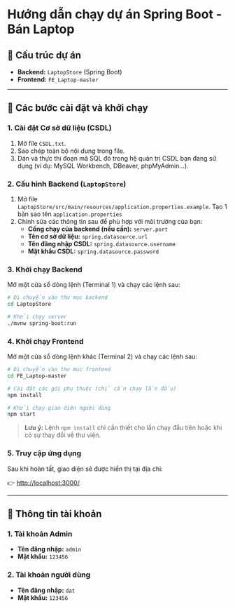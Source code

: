 # Hướng dẫn chạy dự án Spring Boot - Bán Laptop

## 📂 Cấu trúc dự án

- **Backend:** `LaptopStore` (Spring Boot)
- **Frontend:** `FE_Laptop-master`

---

## 🚀 Các bước cài đặt và khởi chạy

### 1. Cài đặt Cơ sở dữ liệu (CSDL)

1. Mở file `CSDL.txt`.
2. Sao chép toàn bộ nội dung trong file.
3. Dán và thực thi đoạn mã SQL đó trong hệ quản trị CSDL bạn đang sử dụng (ví dụ: MySQL Workbench, DBeaver, phpMyAdmin...).

### 2. Cấu hình Backend (`LaptopStore`)

1. Mở file `LaptopStore/src/main/resources/application.properties.example`. Tạo 1 bản sao tên `application.properties`
2. Chỉnh sửa các thông tin sau để phù hợp với môi trường của bạn:
   - **Cổng chạy của backend (nếu cần):** `server.port`
   - **Tên cơ sở dữ liệu:** `spring.datasource.url`
   - **Tên đăng nhập CSDL:** `spring.datasource.username`
   - **Mật khẩu CSDL:** `spring.datasource.password`

### 3. Khởi chạy Backend

Mở một cửa sổ dòng lệnh (Terminal 1) và chạy các lệnh sau:

```bash
# Di chuyển vào thư mục backend
cd LaptopStore

# Khởi chạy server
./mvnw spring-boot:run
```

### 4. Khởi chạy Frontend

Mở một cửa sổ dòng lệnh khác (Terminal 2) và chạy các lệnh sau:

```bash
# Di chuyển vào thư mục frontend
cd FE_Laptop-master

# Cài đặt các gói phụ thuộc (chỉ cần chạy lần đầu)
npm install

# Khởi chạy giao diện người dùng
npm start
```

> **Lưu ý:** Lệnh `npm install` chỉ cần thiết cho lần chạy đầu tiên hoặc khi có sự thay đổi về thư viện.

### 5. Truy cập ứng dụng

Sau khi hoàn tất, giao diện sẽ được hiển thị tại địa chỉ:

👉 [http://localhost:3000/](http://localhost:3000/)

---

## 🔑 Thông tin tài khoản

### 1. Tài khoản Admin

- **Tên đăng nhập:** `admin`
- **Mật khẩu:** `123456`

### 2. Tài khoản người dùng

- **Tên đăng nhập:** `dat`
- **Mật khẩu:** `123456`

